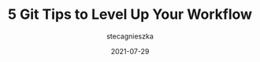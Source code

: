 ---
author: stecagnieszka
date: 2021-07-29
eleventyExcludeFromCollections: true
layout: post.njk
publisher: thepracticaldev
tags:
  - article
  - git
target_url: https://dev.to/gitlive/5-git-tips-to-level-up-your-workflow-24lo
title: 5 Git Tips to Level Up Your Workflow
---